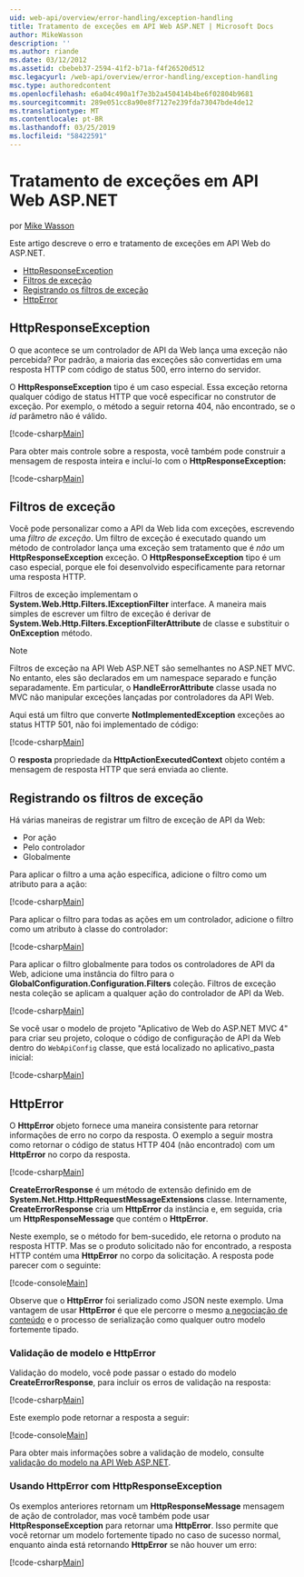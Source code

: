 ```yaml
---
uid: web-api/overview/error-handling/exception-handling
title: Tratamento de exceções em API Web ASP.NET | Microsoft Docs
author: MikeWasson
description: ''
ms.author: riande
ms.date: 03/12/2012
ms.assetid: cbebeb37-2594-41f2-b71a-f4f26520d512
msc.legacyurl: /web-api/overview/error-handling/exception-handling
msc.type: authoredcontent
ms.openlocfilehash: e6a04c490a1f7e3b2a450414b4be6f02804b9681
ms.sourcegitcommit: 289e051cc8a90e8f7127e239fda73047bde4de12
ms.translationtype: MT
ms.contentlocale: pt-BR
ms.lasthandoff: 03/25/2019
ms.locfileid: "58422591"
---
```

<a name="exception-handling-in-aspnet-web-api"></a>Tratamento de exceções em API Web ASP.NET
====================
por [Mike Wasson](https://github.com/MikeWasson)

Este artigo descreve o erro e tratamento de exceções em API Web do ASP.NET.

- [HttpResponseException](#httpresponserexception)
- [Filtros de exceção](#exception_filters)
- [Registrando os filtros de exceção](#registering_exception_filters)
- [HttpError](#httperror)

<a id="httpresponserexception"></a>
## <a name="httpresponseexception"></a>HttpResponseException

O que acontece se um controlador de API da Web lança uma exceção não percebida? Por padrão, a maioria das exceções são convertidas em uma resposta HTTP com código de status 500, erro interno do servidor.

O **HttpResponseException** tipo é um caso especial. Essa exceção retorna qualquer código de status HTTP que você especificar no construtor de exceção. Por exemplo, o método a seguir retorna 404, não encontrado, se o *id* parâmetro não é válido.

[!code-csharp[Main](exception-handling/samples/sample1.cs)]

Para obter mais controle sobre a resposta, você também pode construir a mensagem de resposta inteira e incluí-lo com o **HttpResponseException:** 

[!code-csharp[Main](exception-handling/samples/sample2.cs)]

<a id="exception_filters"></a>
## <a name="exception-filters"></a>Filtros de exceção

Você pode personalizar como a API da Web lida com exceções, escrevendo uma *filtro de exceção*. Um filtro de exceção é executado quando um método de controlador lança uma exceção sem tratamento que é *não* um **HttpResponseException** exceção. O **HttpResponseException** tipo é um caso especial, porque ele foi desenvolvido especificamente para retornar uma resposta HTTP.

Filtros de exceção implementam o **System.Web.Http.Filters.IExceptionFilter** interface. A maneira mais simples de escrever um filtro de exceção é derivar de **System.Web.Http.Filters.ExceptionFilterAttribute** de classe e substituir o **OnException** método.

> [!NOTE]
> Filtros de exceção na API Web ASP.NET são semelhantes no ASP.NET MVC. No entanto, eles são declarados em um namespace separado e função separadamente. Em particular, o **HandleErrorAttribute** classe usada no MVC não manipular exceções lançadas por controladores da API Web.


Aqui está um filtro que converte **NotImplementedException** exceções ao status HTTP 501, não foi implementado de código:

[!code-csharp[Main](exception-handling/samples/sample3.cs)]

O **resposta** propriedade da **HttpActionExecutedContext** objeto contém a mensagem de resposta HTTP que será enviada ao cliente.

<a id="registering_exception_filters"></a>
## <a name="registering-exception-filters"></a>Registrando os filtros de exceção

Há várias maneiras de registrar um filtro de exceção de API da Web:

- Por ação
- Pelo controlador
- Globalmente

Para aplicar o filtro a uma ação específica, adicione o filtro como um atributo para a ação:

[!code-csharp[Main](exception-handling/samples/sample4.cs)]

Para aplicar o filtro para todas as ações em um controlador, adicione o filtro como um atributo à classe do controlador:

[!code-csharp[Main](exception-handling/samples/sample5.cs)]

Para aplicar o filtro globalmente para todos os controladores de API da Web, adicione uma instância do filtro para o **GlobalConfiguration.Configuration.Filters** coleção. Filtros de exceção nesta coleção se aplicam a qualquer ação do controlador de API da Web.

[!code-csharp[Main](exception-handling/samples/sample6.cs)]

Se você usar o modelo de projeto "Aplicativo de Web do ASP.NET MVC 4" para criar seu projeto, coloque o código de configuração de API da Web dentro do `WebApiConfig` classe, que está localizado no aplicativo\_pasta inicial:

[!code-csharp[Main](exception-handling/samples/sample7.cs?highlight=5)]

<a id="httperror"></a>
## <a name="httperror"></a>HttpError

O **HttpError** objeto fornece uma maneira consistente para retornar informações de erro no corpo da resposta. O exemplo a seguir mostra como retornar o código de status HTTP 404 (não encontrado) com um **HttpError** no corpo da resposta.

[!code-csharp[Main](exception-handling/samples/sample8.cs)]

**CreateErrorResponse** é um método de extensão definido em de **System.Net.Http.HttpRequestMessageExtensions** classe. Internamente, **CreateErrorResponse** cria um **HttpError** da instância e, em seguida, cria um **HttpResponseMessage** que contém o **HttpError**.

Neste exemplo, se o método for bem-sucedido, ele retorna o produto na resposta HTTP. Mas se o produto solicitado não for encontrado, a resposta HTTP contém uma **HttpError** no corpo da solicitação. A resposta pode parecer com o seguinte:

[!code-console[Main](exception-handling/samples/sample9.cmd)]

Observe que o **HttpError** foi serializado como JSON neste exemplo. Uma vantagem de usar **HttpError** é que ele percorre o mesmo [a negociação de conteúdo](../formats-and-model-binding/content-negotiation.md) e o processo de serialização como qualquer outro modelo fortemente tipado.

### <a name="httperror-and-model-validation"></a>Validação de modelo e HttpError

Validação do modelo, você pode passar o estado do modelo **CreateErrorResponse**, para incluir os erros de validação na resposta:

[!code-csharp[Main](exception-handling/samples/sample10.cs)]

Este exemplo pode retornar a resposta a seguir:

[!code-console[Main](exception-handling/samples/sample11.cmd)]

Para obter mais informações sobre a validação de modelo, consulte [validação do modelo na API Web ASP.NET](../formats-and-model-binding/model-validation-in-aspnet-web-api.md).

### <a name="using-httperror-with-httpresponseexception"></a>Usando HttpError com HttpResponseException

Os exemplos anteriores retornam um **HttpResponseMessage** mensagem de ação de controlador, mas você também pode usar **HttpResponseException** para retornar uma **HttpError**. Isso permite que você retornar um modelo fortemente tipado no caso de sucesso normal, enquanto ainda está retornando **HttpError** se não houver um erro:

[!code-csharp[Main](exception-handling/samples/sample12.cs)]
